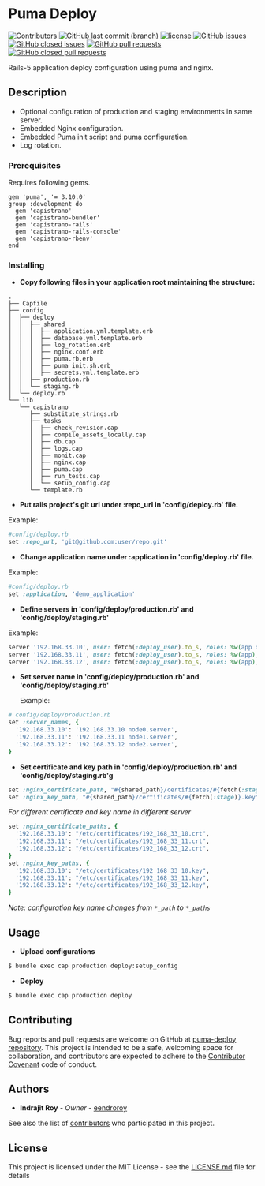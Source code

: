 # Puma Deploy
[![Contributors](https://img.shields.io/github/contributors/eendroroy/puma-deploy.svg)](https://github.com/eendroroy/puma-deploy/graphs/contributors)
[![GitHub last commit (branch)](https://img.shields.io/github/last-commit/eendroroy/puma-deploy/master.svg)](https://github.com/eendroroy/puma-deploy)
[![license](https://img.shields.io/github/license/eendroroy/puma-deploy.svg)](https://github.com/eendroroy/puma-deploy/blob/master/LICENSE)
[![GitHub issues](https://img.shields.io/github/issues/eendroroy/puma-deploy.svg)](https://github.com/eendroroy/puma-deploy/issues)
[![GitHub closed issues](https://img.shields.io/github/issues-closed/eendroroy/puma-deploy.svg)](https://github.com/eendroroy/puma-deploy/issues?q=is%3Aissue+is%3Aclosed)
[![GitHub pull requests](https://img.shields.io/github/issues-pr/eendroroy/puma-deploy.svg)](https://github.com/eendroroy/puma-deploy/pulls)
[![GitHub closed pull requests](https://img.shields.io/github/issues-pr-closed/eendroroy/puma-deploy.svg)](https://github.com/eendroroy/puma-deploy/pulls?q=is%3Apr+is%3Aclosed)

Rails-5 application deploy configuration using puma and nginx.

## Description

- Optional configuration of production and staging environments in same server.
- Embedded Nginx configuration.
- Embedded Puma init script and puma configuration.
- Log rotation.

### Prerequisites

Requires following gems.

```
gem 'puma', '= 3.10.0'
group :development do
  gem 'capistrano'
  gem 'capistrano-bundler'
  gem 'capistrano-rails'
  gem 'capistrano-rails-console'
  gem 'capistrano-rbenv'
end
```

### Installing

- **Copy following files in your application root maintaining the structure:**

```
.
├── Capfile
├── config
│  ├── deploy
│  │  ├── shared
│  │  │  ├── application.yml.template.erb
│  │  │  ├── database.yml.template.erb
│  │  │  ├── log_rotation.erb
│  │  │  ├── nginx.conf.erb
│  │  │  ├── puma.rb.erb
│  │  │  ├── puma_init.sh.erb
│  │  │  ├── secrets.yml.template.erb
│  │  ├── production.rb
│  │  └── staging.rb
│  └── deploy.rb
└── lib
   └── capistrano
      ├── substitute_strings.rb
      ├── tasks
      │  ├── check_revision.cap
      │  ├── compile_assets_locally.cap
      │  ├── db.cap
      │  ├── logs.cap
      │  ├── monit.cap
      │  ├── nginx.cap
      │  ├── puma.cap
      │  ├── run_tests.cap
      │  └── setup_config.cap
      └── template.rb
```

- **Put rails project's git url under :repo_url in 'config/deploy.rb' file.**

Example:
```ruby
#config/deploy.rb
set :repo_url, 'git@github.com:user/repo.git'
```

- **Change application name under :application in 'config/deploy.rb' file.**

Example:
```ruby
#config/deploy.rb
set :application, 'demo_application'
```

- **Define servers in 'config/deploy/production.rb' and 'config/deploy/staging.rb'**

Example:
```ruby
server '192.168.33.10', user: fetch(:deploy_user).to_s, roles: %w(app db), primary: true
server '192.168.33.11', user: fetch(:deploy_user).to_s, roles: %w(app), primary: true
server '192.168.33.12', user: fetch(:deploy_user).to_s, roles: %w(app), primary: true
```

- **Set server name in 'config/deploy/production.rb' and 'config/deploy/staging.rb'**
  
  Example:
  
```ruby
# config/deploy/production.rb
set :server_names, {
  '192.168.33.10': '192.168.33.10 node0.server',
  '192.168.33.11': '192.168.33.11 node1.server',
  '192.168.33.12': '192.168.33.12 node2.server',
}
```

- **Set certificate and key path in 'config/deploy/production.rb' and 'config/deploy/staging.rb'g**

```ruby
set :nginx_certificate_path, "#{shared_path}/certificates/#{fetch(:stage)}.crt"
set :nginx_key_path, "#{shared_path}/certificates/#{fetch(:stage)}.key"
```

_For different certificate and key name in different server_

```ruby
set :nginx_certificate_paths, {
  '192.168.33.10': "/etc/certificates/192_168_33_10.crt",
  '192.168.33.11': "/etc/certificates/192_168_33_11.crt",
  '192.168.33.12': "/etc/certificates/192_168_33_12.crt",
}
set :nginx_key_paths, {
  '192.168.33.10': "/etc/certificates/192_168_33_10.key",
  '192.168.33.11': "/etc/certificates/192_168_33_11.key",
  '192.168.33.12': "/etc/certificates/192_168_33_12.key",
}
```

_Note: configuration key name changes from `*_path` to `*_paths`_

## Usage

- **Upload configurations**
  
```bash
$ bundle exec cap production deploy:setup_config
```

- **Deploy**

```bash
$ bundle exec cap production deploy
```

## Contributing

Bug reports and pull requests are welcome on GitHub at [puma-deploy repository](https://github.com/eendroroy/puma-deploy). 
This project is intended to be a safe, welcoming space for collaboration,
and contributors are expected to adhere to the [Contributor Covenant](http://contributor-covenant.org) code of conduct.

## Authors

* **Indrajit Roy** - *Owner* - [eendroroy](https://github.com/eendroroy)

See also the list of [contributors](CONTRIBUTORS.md) who participated in this project.

## License

This project is licensed under the MIT License - see the [LICENSE.md](LICENSE.md) file for details

